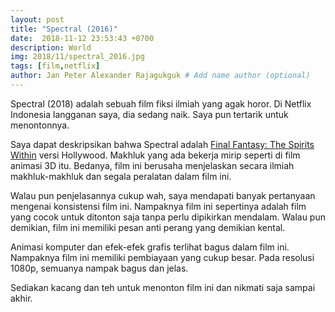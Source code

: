 ```yaml
---
layout: post
title: "Spectral (2016)"
date:  2018-11-12 23:53:43 +0700
description: World
img: 2018/11/spectral_2016.jpg
tags: [film,netflix]
author: Jan Peter Alexander Rajagukguk # Add name author (optional)
---
```


Spectral (2018) adalah sebuah film fiksi ilmiah yang agak horor. Di Netflix Indonesia langganan saya, dia sedang naik. Saya pun tertarik untuk menontonnya.

Saya dapat deskripsikan bahwa Spectral adalah [Final Fantasy: The Spirits Within](https://id.wikipedia.org/wiki/Final_Fantasy:_The_Spirits_Within) versi Hollywood. Makhluk yang ada bekerja mirip seperti di film animasi 3D itu. Bedanya, film ini berusaha menjelaskan secara ilmiah makhluk-makhluk dan segala peralatan dalam film ini.

Walau pun penjelasannya cukup wah, saya mendapati banyak pertanyaan mengenai konsistensi film ini. Nampaknya film ini sepertinya adalah film yang cocok untuk ditonton saja tanpa perlu dipikirkan mendalam. Walau pun demikian, film ini memiliki pesan anti perang yang demikian kental.

Animasi komputer dan efek-efek grafis terlihat bagus dalam film ini. Nampaknya film ini memiliki pembiayaan yang cukup besar. Pada resolusi 1080p, semuanya nampak bagus dan jelas.

Sediakan kacang dan teh untuk menonton film ini dan nikmati saja sampai akhir.